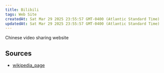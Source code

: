 ```yaml
---
title: Bilibili
tags: Web Site
createdAt: Sat Mar 29 2025 23:55:57 GMT-0400 (Atlantic Standard Time)
updatedAt: Sat Mar 29 2025 23:55:57 GMT-0400 (Atlantic Standard Time)
---
```



Chinese video sharing website



## Sources
- [wikipedia_page](https://en.wikipedia.org/wiki/Bilibili)
